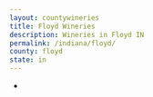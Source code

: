 ```yaml
---
layout: countywineries
title: Floyd Wineries
description: Wineries in Floyd IN
permalink: /indiana/floyd/
county: floyd
state: in
---
```

-
